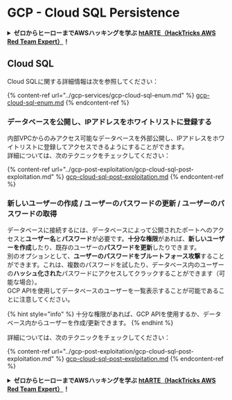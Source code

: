 # GCP - Cloud SQL Persistence

<details>

<summary><strong>ゼロからヒーローまでAWSハッキングを学ぶ</strong> <a href="https://training.hacktricks.xyz/courses/arte"><strong>htARTE（HackTricks AWS Red Team Expert）</strong></a><strong>！</strong></summary>

HackTricksをサポートする他の方法：

* **HackTricksで企業を宣伝したい**または**HackTricksをPDFでダウンロードしたい**場合は、[**サブスクリプションプラン**](https://github.com/sponsors/carlospolop)をチェックしてください！
* [**公式PEASS＆HackTricksグッズ**](https://peass.creator-spring.com)を入手する
* [**The PEASS Family**](https://opensea.io/collection/the-peass-family)を発見し、独占的な[**NFT**](https://opensea.io/collection/the-peass-family)コレクションをご覧ください
* 💬 [**Discordグループ**](https://discord.gg/hRep4RUj7f)または[**telegramグループ**](https://t.me/peass)に**参加**するか、**Twitter** 🐦 [**@hacktricks_live**](https://twitter.com/hacktricks_live)で**フォロー**してください。
* **HackTricks**と**HackTricks Cloud**にPRを提出することで、あなたのハッキングテクニックを共有する
*
*
* &#x20;githubリポジトリ。

</details>

## Cloud SQL

Cloud SQLに関する詳細情報は次を参照してください：

{% content-ref url="../gcp-services/gcp-cloud-sql-enum.md" %}
[gcp-cloud-sql-enum.md](../gcp-services/gcp-cloud-sql-enum.md)
{% endcontent-ref %}

### データベースを公開し、IPアドレスをホワイトリストに登録する

内部VPCからのみアクセス可能なデータベースを外部公開し、IPアドレスをホワイトリストに登録してアクセスできるようにすることができます。\
詳細については、次のテクニックをチェックしてください：

{% content-ref url="../gcp-post-exploitation/gcp-cloud-sql-post-exploitation.md" %}
[gcp-cloud-sql-post-exploitation.md](../gcp-post-exploitation/gcp-cloud-sql-post-exploitation.md)
{% endcontent-ref %}

### 新しいユーザーの作成 / ユーザーのパスワードの更新 / ユーザーのパスワードの取得

データベースに接続するには、データベースによって公開されたポートへのアクセスと**ユーザー名**と**パスワード**が必要です。**十分な権限**があれば、**新しいユーザーを作成**したり、既存のユーザーの**パスワードを更新**したりできます。\
別のオプションとして、**ユーザーのパスワードをブルートフォース攻撃**することができます。これは、複数のパスワードを試したり、データベース内のユーザーの**ハッシュ化された**パスワードにアクセスしてクラックすることができます（可能な場合）。\
GCP APIを使用してデータベースのユーザーを一覧表示することが可能であることに注意してください。

{% hint style="info" %}
十分な権限があれば、GCP APIを使用するか、データベース内からユーザーを作成/更新できます。
{% endhint %}

詳細については、次のテクニックをチェックしてください：

{% content-ref url="../gcp-post-exploitation/gcp-cloud-sql-post-exploitation.md" %}
[gcp-cloud-sql-post-exploitation.md](../gcp-post-exploitation/gcp-cloud-sql-post-exploitation.md)
{% endcontent-ref %}

<details>

<summary><strong>ゼロからヒーローまでAWSハッキングを学ぶ</strong> <a href="https://training.hacktricks.xyz/courses/arte"><strong>htARTE（HackTricks AWS Red Team Expert）</strong></a><strong>！</strong></summary>

HackTricksをサポートする他の方法：

* **HackTricksで企業を宣伝したい**または**HackTricksをPDFでダウンロードしたい**場合は、[**サブスクリプションプラン**](https://github.com/sponsors/carlospolop)をチェックしてください！
* [**公式PEASS＆HackTricksグッズ**](https://peass.creator-spring.com)を入手する
* [**The PEASS Family**](https://opensea.io/collection/the-peass-family)を発見し、独占的な[**NFT**](https://opensea.io/collection/the-peass-family)コレクションをご覧ください
* 💬 [**Discordグループ**](https://discord.gg/hRep4RUj7f)または[**telegramグループ**](https://t.me/peass)に**参加**するか、**Twitter** 🐦 [**@hacktricks_live**](https://twitter.com/hacktricks_live)で**フォロー**してください。
* **HackTricks**と**HackTricks Cloud**にPRを提出することで、あなたのハッキングテクニックを共有する
*
*
* &#x20;githubリポジトリ。

</details>
